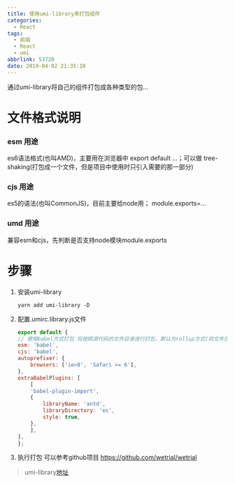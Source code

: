 ```yaml
---
title: 使用umi-library来打包组件
categories:
  - React
tags:
  - 前端
  - React
  - umi
abbrlink: 53720
date: 2019-04-02 21:35:10
---
```


通过umi-library将自己的组件打包成各种类型的包...
<!-- more -->

# 文件格式说明 
### esm 用途
es6语法格式(也叫AMD)，主要用在浏览器中 export default ...；可以做 tree-shaking(打包成一个文件，但是项目中使用时只引入需要的那一部分) 
### cjs 用途
es5的语法(也叫CommonJS)，目前主要给node用； module.exports=...
### umd 用途
兼容esm和cjs，先判断是否支持node模块module.exports

# 步骤  
1. 安装umi-library  
    ``` node
    yarn add umi-library -D
    ```
2. 配置.umirc.library.js文件
    ``` js
    export default {
    // 使用babel方式打包 将按照源代码的文件目录进行打包，默认为rollup方式(将文件合并成一个)
    esm: 'babel', 
    cjs: 'babel',
    autoprefixer: {
        browsers: ['ie>8', 'Safari >= 6'],
    },
    extraBabelPlugins: [
        [
        'babel-plugin-import',
        {
            libraryName: 'antd',
            libraryDirectory: 'es',
            style: true,
        },
        ],
    ],
    };
    ```
3. 执行打包
可以参考github项目 https://github.com/wetrial/wetrial

> umi-library[地址](https://github.com/umijs/umi/tree/master/packages/umi-library)